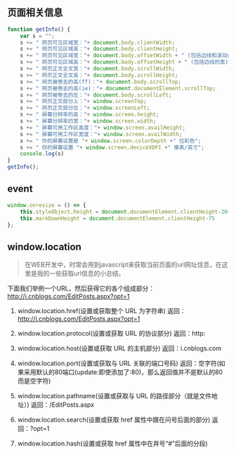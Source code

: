 ## 页面相关信息
```js
function getInfo() {
    var s = "";
    s += " 网页可见区域宽："+ document.body.clientWidth;
    s += " 网页可见区域高："+ document.body.clientHeight;
    s += " 网页可见区域宽："+ document.body.offsetWidth + " (包括边线和滚动条的宽)";
    s += " 网页可见区域高："+ document.body.offsetHeight + " (包括边线的宽)";
    s += " 网页正文全文宽："+ document.body.scrollWidth;
    s += " 网页正文全文高："+ document.body.scrollHeight;
    s += " 网页被卷去的高(ff)："+ document.body.scrollTop;
    s += " 网页被卷去的高(ie)："+ document.documentElement.scrollTop;
    s += " 网页被卷去的左："+ document.body.scrollLeft;
    s += " 网页正文部分上："+ window.screenTop;
    s += " 网页正文部分左："+ window.screenLeft;
    s += " 屏幕分辨率的高："+ window.screen.height;
    s += " 屏幕分辨率的宽："+ window.screen.width;
    s += " 屏幕可用工作区高度："+ window.screen.availHeight;
    s += " 屏幕可用工作区宽度："+ window.screen.availWidth;
    s += " 你的屏幕设置是 "+ window.screen.colorDepth +" 位彩色";
    s += " 你的屏幕设置 "+ window.screen.deviceXDPI +" 像素/英寸";
    console.log(s)
}
getInfo();
```

## event
```js
window.onresize = () => {
    this.styleObject.height = document.documentElement.clientHeight-20+'px'
    this.markDownHeight = document.documentElement.clientHeight-75
};
```

## window.location
> 在WEB开发中，时常会用到javascript来获取当前页面的url网址信息，在这里是我的一些获取url信息的小总结。

下面我们举例一个URL，然后获得它的各个组成部分：http://i.cnblogs.com/EditPosts.aspx?opt=1

1. window.location.href(设置或获取整个 URL 为字符串)
返回：http://i.cnblogs.com/EditPosts.aspx?opt=1

2. window.location.protocol(设置或获取 URL 的协议部分)
返回：http:

3. window.location.host(设置或获取 URL 的主机部分)
返回：i.cnblogs.com

4. window.location.port(设置或获取与 URL 关联的端口号码)
返回：空字符(如果采用默认的80端口(update:即使添加了:80)，那么返回值并不是默认的80而是空字符)

5. window.location.pathname(设置或获取与 URL 的路径部分（就是文件地址）)
返回：/EditPosts.aspx

6. window.location.search(设置或获取 href 属性中跟在问号后面的部分)
返回：?opt=1

7. window.location.hash(设置或获取 href 属性中在井号“#”后面的分段)
